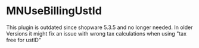 # MNUseBillingUstId

This plugin is outdated since shopware 5.3.5 and no longer needed. In older Versions it might fix an issue with wrong tax calculations when using "tax free for ustID"
